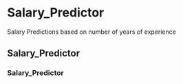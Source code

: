 # Salary_Predictor
Salary Predictions based on number of years of experience

## Salary_Predictor
### Salary_Predictor






